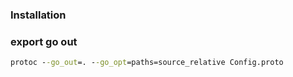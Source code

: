 

### Installation

### export go out
```cmd
protoc --go_out=. --go_opt=paths=source_relative Config.proto
```